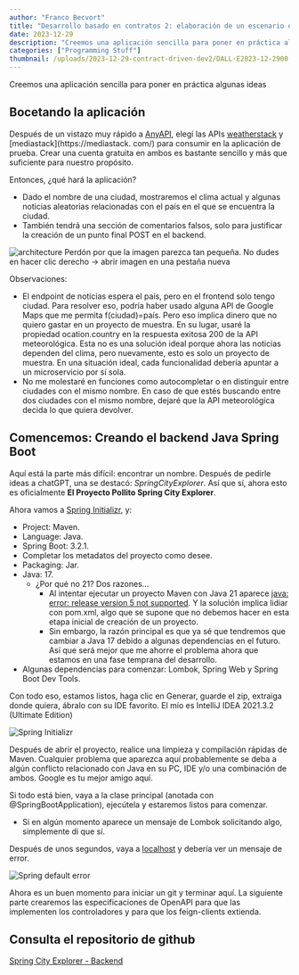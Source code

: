 ```yaml
---
author: "Franco Becvort"
title: "Desarrollo basado en contratos 2: elaboración de un escenario de práctica"
date: 2023-12-29
description: "Creemos una aplicación sencilla para poner en práctica algunas ideas"
categories: ["Programming Stuff"]
thumbnail: /uploads/2023-12-29-contract-driven-dev2/DALL·E2023-12-2900.27.37.png
---
```


Creemos una aplicación sencilla para poner en práctica algunas ideas

## Bocetando la aplicación

Después de un vistazo muy rápido a [AnyAPI](https://any-api.com/), elegí las APIs [weatherstack](https://weatherstack.com/) y [mediastack](https://mediastack. com/) para consumir en la aplicación de prueba. Crear una cuenta gratuita en ambos es bastante sencillo y más que suficiente para nuestro propósito.

Entonces, ¿qué hará la aplicación?

- Dado el nombre de una ciudad, mostraremos el clima actual y algunas noticias aleatorias relacionadas con el país en el que se encuentra la ciudad.
- También tendrá una sección de comentarios falsos, solo para justificar la creación de un punto final POST en el backend.

![architecture](/uploads/2023-12-29-contract-driven-dev2/Untitled-2023-04-13-2132.png)
Perdón por que la imagen parezca tan pequeña. No dudes en hacer clic derecho -> abrir imagen en una pestaña nueva

Observaciones:

- El endpoint de noticias espera el país, pero en el frontend solo tengo ciudad. Para resolver eso, podría haber usado alguna API de Google Maps que me permita f(ciudad)=país. Pero eso implica dinero que no quiero gastar en un proyecto de muestra. En su lugar, usaré la propiedad ocation.country en la respuesta exitosa 200 de la API meteorológica. Esta no es una solución ideal porque ahora las noticias dependen del clima, pero nuevamente, esto es solo un proyecto de muestra. En una situación ideal, cada funcionalidad debería apuntar a un microservicio por sí sola.
- No me molestaré en funciones como autocompletar o en distinguir entre ciudades con el mismo nombre. En caso de que estés buscando entre dos ciudades con el mismo nombre, dejaré que la API meteorológica decida lo que quiera devolver.

## Comencemos: Creando el backend Java Spring Boot

Aquí está la parte más difícil: encontrar un nombre. Después de pedirle ideas a chatGPT, una se destacó: _SpringCityExplorer_. Así que sí, ahora esto es oficialmente **El Proyecto Pollito Spring City Explorer**.

Ahora vamos a [Spring Initializr](https://start.spring.io/), y:

- Project: Maven.
- Language: Java.
- Spring Boot: 3.2.1.
- Completar los metadatos del proyecto como desee.
- Packaging: Jar.
- Java: 17.
  - ¿Por qué no 21? Dos razones...
    - Al intentar ejecutar un proyecto Maven con Java 21 aparece [java: error: release version 5 not supported](https://stackoverflow.com/questions/59601077/intellij-errorjava-error-release-version-5-not-supported). Y la solución implica lidiar con pom.xml, algo que se supone que no debemos hacer en esta etapa inicial de creación de un proyecto.
    - Sin embargo, la razón principal es que ya sé que tendremos que cambiar a Java 17 debido a algunas dependencias en el futuro. Así que será mejor que me ahorre el problema ahora que estamos en una fase temprana del desarrollo.
- Algunas dependencias para comenzar: Lombok, Spring Web y Spring Boot Dev Tools.

Con todo eso, estamos listos, haga clic en Generar, guarde el zip, extraiga donde quiera, ábralo con su IDE favorito. El mío es IntelliJ IDEA 2021.3.2 (Ultimate Edition)

![Spring Initializr](/uploads/2023-12-29-contract-driven-dev2/screencapture-start-spring-io-2023-12-29-14_39_14.png)

Después de abrir el proyecto, realice una limpieza y compilación rápidas de Maven. Cualquier problema que aparezca aquí probablemente se deba a algún conflicto relacionado con Java en su PC, IDE y/o una combinación de ambos. Google es tu mejor amigo aquí.

Si todo está bien, vaya a la clase principal (anotada con @SpringBootApplication), ejecútela y estaremos listos para comenzar.

- Si en algún momento aparece un mensaje de Lombok solicitando algo, simplemente di que sí.

Después de unos segundos, vaya a [localhost](http://localhost:8080/) y debería ver un mensaje de error.

![Spring default error](/uploads/2023-12-29-contract-driven-dev2/screencapture-localhost-8080-2023-12-29-15_57_47.png)

Ahora es un buen momento para iniciar un git y terminar aquí. La siguiente parte crearemos las especificaciones de OpenAPI para que las implementen los controladores y para que los feign-clients extienda.

## Consulta el repositorio de github

[Spring City Explorer - Backend](https://github.com/franBec/springcityexplorer-backend)
